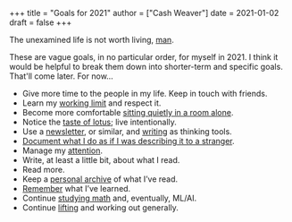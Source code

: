 +++
title = "Goals for 2021"
author = ["Cash Weaver"]
date = 2021-01-02
draft = false
+++

The unexamined life is not worth living, [man](https://youtu.be/l2kN7pEME4o?t=51).

These are vague goals, in no particular order, for myself in 2021. I think it would be helpful to break them down into shorter-term and specific goals. That'll come later. For now...

- Give more time to the people in my life. Keep in touch with friends.
- Learn my [working limit](https://www.lesswrong.com/posts/c8EeJtqnsKyXdLtc5/how-long-can-people-usefully-work) and respect it.
- Become more comfortable [sitting quietly in a room alone](https://news.ycombinator.com/item?id=25482927).
- Notice the [taste of lotus](https://www.lesswrong.com/posts/KwdcMts8P8hacqwrX/noticing-the-taste-of-lotus); live intentionally.
- Use a [newsletter](https://www.lesswrong.com/posts/TyswYDeub7mxMXCgi/the-monthly-newsletter-as-thinking-tool), or similar, and [writing](https://www.google.com/search?rlz=1CAZJXP_enUS900&amp;sxsrf=ALeKk018Uxd8MrGMD408ZNQF-K2ojSC2kA%3A1609550898080&amp;ei=MszvX8auBI73-gTq8L_IBg&amp;q=writing+thinking+tool&amp;oq=writing+thinking+tool&amp;gs_lcp=CgZwc3ktYWIQDFAAWABggc0GaABwAXgAgAEAiAEAkgEAmAEAqgEHZ3dzLXdpeg&amp;sclient=psy-ab&amp;ved=0ahUKEwjGj5ysjPztAhWOu54KHWr4D2kQ4dUDCA4) as thinking tools.
- [Document what I do as if I was describing it to a stranger](https://news.ycombinator.com/item?id=24259861).
- Manage my [attention](https://www.lesswrong.com/posts/aDtzAZf3LnwYvmBP7/attention-is-your-scarcest-resource).
- Write, at least a little bit, about what I read.
- Read more.
- Keep a [personal archive](http://www.zotero.org) of what I’ve read.
- [Remember](https://apps.ankiweb.net/) what I’ve learned.
- Continue [studying math](https://news.ycombinator.com/item?id=25595583) and, eventually, ML/AI.
- Continue [lifting](https://docs.google.com/spreadsheets/d/1y0rATMeou3hKTt7yDgbNwvtOitZSVFEbjeZBH3AZ5Gs/edit?usp=sharing) and working out generally.
